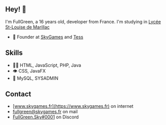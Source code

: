 ## Hey! 👋
I'm FullGreen, a 16 years old, developer from France.
I'm studying in [Lycée St-Louise de Marillac](https://marillac.fr)

- 🧭 Founder at [SkyGames](https://www.skygames.fr) and [Tess](https://discord.gg/HVyHj8AGaz)

## Skills
- 👨‍💻 HTML, JavaScript, PHP, Java
- 👁️ CSS, JavaFX
- 💽 MySQL, SYSADMIN

## Contact
- [www.skygames.fr](https://www.skygames.fr) on internet
- [fullgreen@skygames.fr](mailto:fullgreen@skygames.fr) on mail
- [FullGreen.Sky#0001](./) on Discord
